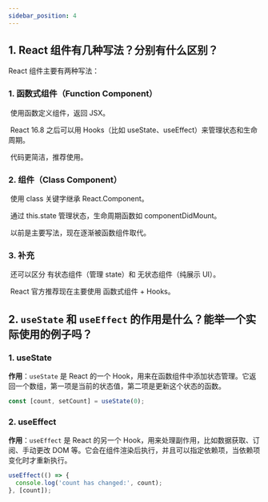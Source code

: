 ```yaml
---
sidebar_position: 4
---
```


## 1. React 组件有几种写法？分别有什么区别？
React 组件主要有两种写法：

### 1. 函数式组件（Function Component）

​	使用函数定义组件，返回 JSX。

​	React 16.8 之后可以用 Hooks（比如 useState、useEffect）来管理状态和生命周期。

​	代码更简洁，推荐使用。

### 2. 组件（Class Component）

​	使用 class 关键字继承 React.Component。

​	通过 this.state 管理状态，生命周期函数如 componentDidMount。

​	以前是主要写法，现在逐渐被函数组件取代。

### 3. 补充

​	还可以区分 有状态组件（管理 state）和 无状态组件（纯展示 UI）。

​	React 官方推荐现在主要使用 函数式组件 + Hooks。

## 2.  **`useState` 和 `useEffect` 的作用是什么？能举一个实际使用的例子吗？**

### 1. useState

**作用**：`useState` 是 React 的一个 Hook，用来在函数组件中添加状态管理。它返回一个数组，第一项是当前的状态值，第二项是更新这个状态的函数。

```ts
const [count, setCount] = useState(0);
```

### 2. useEffect

**作用**：`useEffect` 是 React 的另一个 Hook，用来处理副作用，比如数据获取、订阅、手动更改 DOM 等。它会在组件渲染后执行，并且可以指定依赖项，当依赖项变化时才重新执行。

```ts
useEffect(() => {
  console.log('count has changed:', count);
}, [count]);
```



